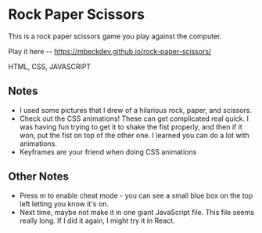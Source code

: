 # Rock Paper Scissors

This is a rock paper scissors game you play against the computer.

Play it here -- https://mbeckdev.github.io/rock-paper-scissors/

HTML, CSS, JAVASCRIPT

## Notes

- I used some pictures that I drew of a hilarious rock, paper, and scissors.
- Check out the CSS animations! These can get complicated real quick. I was having fun trying to get it to shake the fist properly, and then if it won, put the fist on top of the other one. I learned you can do a lot with animations.
- Keyframes are your friend when doing CSS animations

## Other Notes

- Press m to enable cheat mode - you can see a small blue box on the top left letting you know it's on.
- Next time, maybe not make it in one giant JavaScript file. This file seems really long.  If I did it again, I might try it in React.

